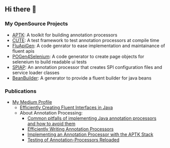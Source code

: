 ## Hi there 👋

### My OpenSource Projects
- [APTK](https://github.com/toolisticon/aptk): A toolkit for building annotation processors
- [CUTE](https://github.com/toolisticon/cute): A test framework to test annotation processors at compile time
- [FluApiGen](https://github.com/toolisticon/FluApiGen): A code genrator to ease implementation and maintainance of fluent apis
- [POGen4Selenium](https://github.com/toolisticon/pogen4selenium): A code generator to create page objects for seleneium to build readable ui tests
- [SPIAP](https://github.com/toolisticon/SPI-Annotation-Processor): An annotation processor that creates SPI configuration files and service loader classes 
- [BeanBuilder](https://github.com/toolisticon/bean-builder): A generator to provide a fluent builder for java beans

### Publications
- [My Medium Profile](https://medium.com/@tobias.stamann)
  - [Efficiently Creating Fluent Interfaces in Java](https://medium.com/holisticon-consultants/efficiently-creating-fluent-interfaces-in-java-d8a74351497b?source=friends_link&sk=8fc35b35fd78bef682518a8561b3b0a8)
  - About Annotation Processing:
    - [Common pitfalls of implementing Java annotation processors and how to avoid them](https://medium.com/@tobias.stamann/common-pitfalls-of-implementing-java-annotation-processors-and-how-to-avoid-them-e48e99671033?source=friends_link&sk=adc146751acfdcc4df56153131b3b6d8)
    - [Efficiently Writing Annotation Processors](https://medium.com/holisticon-consultants/efficiently-writing-annotation-processors-ab03d008db85?source=friends_link&sk=6cde5de74bd72bb43871ff18288d96ef)
    - [Implementing an Annotation Processor with the APTK Stack](https://medium.com/@tobias.stamann/implementing-an-annotation-processor-with-the-aptk-stack-e5464d6cb117?source=friends_link&sk=b4c718023e438201ac19cdd57b054100)
    - [Testing of Annotation-Processors Reloaded](https://medium.com/holisticon-consultants/testing-of-annotation-processors-reloaded-7061d504316f?source=friends_link&sk=c3f539f969b706522fd714be5c75f9a4)

<!--
**tobiasstamann/tobiasstamann** is a ✨ _special_ ✨ repository because its `README.md` (this file) appears on your GitHub profile.

Here are some ideas to get you started:

- 🔭 I’m currently working on ...
- 🌱 I’m currently learning ...
- 👯 I’m looking to collaborate on ...
- 🤔 I’m looking for help with ...
- 💬 Ask me about ...
- 📫 How to reach me: ...
- 😄 Pronouns: ...
- ⚡ Fun fact: ...
-->
